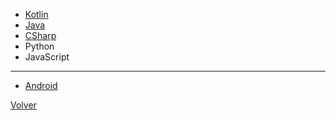 - [Kotlin](Lenguajes_programacion/kotlin/Kotlin.md)
- [Java](Lenguajes_programacion/java/Java.md)
- [CSharp](Lenguajes_programacion/csharp/Indice.md)
- Python
- JavaScript

---

- [Android](/Lenguajes_programacion/Programacion_movil.md)


[Volver](/README.md)